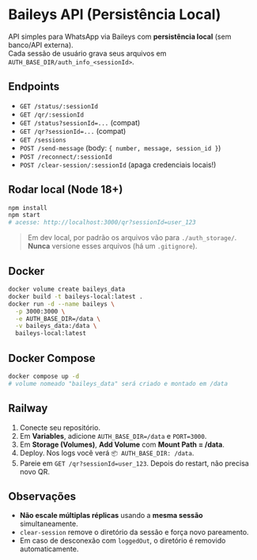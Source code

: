 # Baileys API (Persistência Local)

API simples para WhatsApp via Baileys com **persistência local** (sem banco/API externa). \
Cada sessão de usuário grava seus arquivos em `AUTH_BASE_DIR/auth_info_<sessionId>`.

## Endpoints
- `GET /status/:sessionId`
- `GET /qr/:sessionId`
- `GET /status?sessionId=...` (compat)
- `GET /qr?sessionId=...` (compat)
- `GET /sessions`
- `POST /send-message` (body: `{ number, message, session_id }`)
- `POST /reconnect/:sessionId`
- `POST /clear-session/:sessionId` (apaga credenciais locais!)

## Rodar local (Node 18+)
```bash
npm install
npm start
# acesse: http://localhost:3000/qr?sessionId=user_123
```

> Em dev local, por padrão os arquivos vão para `./auth_storage/`.
> **Nunca** versione esses arquivos (há um `.gitignore`).

## Docker
```bash
docker volume create baileys_data
docker build -t baileys-local:latest .
docker run -d --name baileys \
  -p 3000:3000 \
  -e AUTH_BASE_DIR=/data \
  -v baileys_data:/data \
  baileys-local:latest
```

## Docker Compose
```bash
docker compose up -d
# volume nomeado "baileys_data" será criado e montado em /data
```

## Railway
1. Conecte seu repositório.
2. Em **Variables**, adicione `AUTH_BASE_DIR=/data` e `PORT=3000`.
3. Em **Storage (Volumes)**, **Add Volume** com **Mount Path = /data**.
4. Deploy. Nos logs você verá `📦 AUTH_BASE_DIR: /data`.
5. Pareie em `GET /qr?sessionId=user_123`. Depois do restart, não precisa novo QR.

## Observações
- **Não escale múltiplas réplicas** usando a **mesma sessão** simultaneamente.
- `clear-session` remove o diretório da sessão e força novo pareamento.
- Em caso de desconexão com `loggedOut`, o diretório é removido automaticamente.
